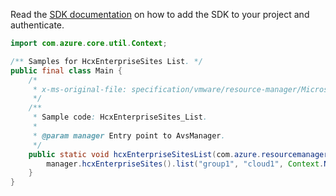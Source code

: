 Read the [SDK documentation](https://github.com/Azure/azure-sdk-for-java/blob/azure-resourcemanager-avs_1.0.0-beta.3/sdk/avs/azure-resourcemanager-avs/README.md) on how to add the SDK to your project and authenticate.

```java
import com.azure.core.util.Context;

/** Samples for HcxEnterpriseSites List. */
public final class Main {
    /*
     * x-ms-original-file: specification/vmware/resource-manager/Microsoft.AVS/stable/2021-12-01/examples/HcxEnterpriseSites_List.json
     */
    /**
     * Sample code: HcxEnterpriseSites_List.
     *
     * @param manager Entry point to AvsManager.
     */
    public static void hcxEnterpriseSitesList(com.azure.resourcemanager.avs.AvsManager manager) {
        manager.hcxEnterpriseSites().list("group1", "cloud1", Context.NONE);
    }
}
```
